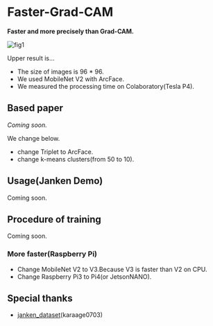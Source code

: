 # Faster-Grad-CAM
**Faster and more precisely than Grad-CAM.**

![fig1](https://github.com/shinmura0/Faster-Grad-CAM/blob/master/images/janken.png "fig1")

Upper result is...
+ The size of images is 96 * 96.  
+ We used MobileNet V2 with ArcFace.  
+ We measured the processing time on Colaboratory(Tesla P4).

## Based paper
*Coming soon.*  

We change below.
+ change Triplet to ArcFace.  
+ change k-means clusters(from 50 to 10).

## Usage(Janken Demo)
Coming soon.

## Procedure of training
Coming soon.

### More faster(Raspberry Pi)
+ Change MobileNet V2 to V3.Because V3 is faster than V2 on CPU.
+ Change Raspberry Pi3 to Pi4(or JetsonNANO).

## Special thanks
+ [janken_dataset](https://github.com/karaage0703/janken_dataset)(karaage0703)
